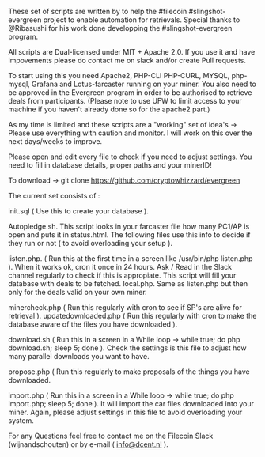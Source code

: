 These set of scripts are written by to help the #filecoin #slingshot-evergreen project to enable automation for retrievals.
Special thanks to @Ribasushi for his work done developping the #slingshot-evergreen program.

All scripts are Dual-licensed under MIT + Apache 2.0. If you use it and have impovements please do contact me on slack and/or create Pull requests.

To start using this you need Apache2, PHP-CLI PHP-CURL, MYSQL, php-mysql, Grafana and Lotus-farcaster running on your miner. You also need to be approved in the Evergreen program
in order to be authorised to retrieve deals from participants. (Please note to use UFW to limit access to your machine if you haven't already done so for the apache2 part.)

As my time is limited and these scripts are a "working" set of idea's -> Please use everything with caution and monitor. I will work on this over the next days/weeks to improve.

Please open and edit every file to check if you need to adjust settings. You need to fill in database details, proper paths and your minerID!

To download -> git clone https://github.com/cryptowhizzard/evergreen

The current set consists of :

init.sql ( Use this to create your database ).

Autopledge.sh. This script looks in your farcaster file how many PC1/AP is open and puts it in status.html. The following files use this info to decide
if they run or not ( to avoid overloading your setup ).

listen.php. ( Run this at the first time in a screen like /usr/bin/php listen.php ). When it works ok, cron it once in 24 hours. Ask / Read in the Slack channel 
regularly to check if this is appropiate. This script will fill your database with deals to be fetched.
local.php. Same as listen.php but then only for the deals valid on your own miner.

minercheck.php ( Run this regularly with cron to see if SP's are alive for retrieval ).
updatedownloaded.php ( Run this regularly with cron to make the database aware of the files you have downloaded ).

download.sh ( Run this in a screen in a While loop -> while true; do php download.sh; sleep 5; done ). Check the settings is this file to adjust how many
parallel downloads you want to have.

propose.php ( Run this regularly to make proposals of the things you have downloaded.

import.php ( Run this in a screen in a While loop -> while true; do php import.php; sleep 5; done ). It will import the car files downloaded into your miner.
Again, please adjust settings in this file to avoid overloading your system.

For any Questions feel free to contact me on the Filecoin Slack (wijnandschouten) or by e-mail ( info@dcent.nl ).

